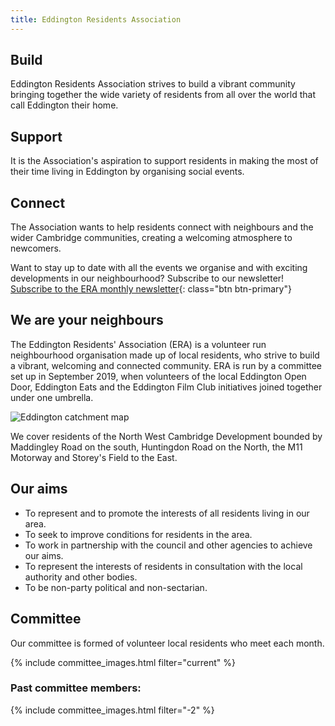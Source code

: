 ```yaml
---
title: Eddington Residents Association
---
```


<div class="row mt-3 mb-3">
<div class="col-12 col-md-4" markdown="1">


## Build
Eddington Residents Association strives to build a vibrant community bringing together the wide variety of residents from all over the world that call Eddington their home.


</div>
<div class="col-12 col-md-4" markdown="1">


## Support
It is the Association's aspiration to support residents in making the most of their time living in Eddington by organising social events.


</div>
<div class="col-12 col-md-4" markdown="1">


## Connect
The Association wants to help residents connect with neighbours and the wider Cambridge communities, creating a welcoming atmosphere to newcomers.


</div>
</div>

Want to stay up to date with all the events we organise and with exciting developments in our neighbourhood? Subscribe to our newsletter!
[Subscribe to the ERA monthly newsletter](https://mailchi.mp/4f5aeb4b817a/eddingtonra){: class="btn btn-primary"}

## We are your neighbours
The Eddington Residents' Association (ERA) is a volunteer run neighbourhood organisation made up of local residents, who strive to build a vibrant, welcoming and connected community. ERA is run by a committee set up in September 2019, when volunteers of the local Eddington Open Door, Eddington Eats and the Eddington Film Club initiatives joined together under one umbrella.

![Eddington catchment map](/images/catchment.png)

We cover residents of the North West Cambridge Development bounded by Maddingley Road on the south, Huntingdon Road on the North, the M11 Motorway and Storey's Field to the East.

## Our aims

* To represent and to promote the interests of all residents living in our area.
* To seek to improve conditions for residents in the area.  
* To work in partnership with the council and other agencies to achieve our aims.
* To represent the interests of residents in consultation with the local authority and other bodies.
* To be non-party political and non-sectarian.

## Committee

Our committee is formed of volunteer local residents who meet each month.

{% include committee_images.html filter="current" %}


### Past committee members:
{% include committee_images.html filter="-2" %}
